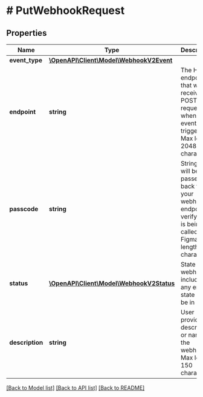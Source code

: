 # # PutWebhookRequest

## Properties

Name | Type | Description | Notes
------------ | ------------- | ------------- | -------------
**event_type** | [**\OpenAPI\Client\Model\WebhookV2Event**](WebhookV2Event.md) |  |
**endpoint** | **string** | The HTTP endpoint that will receive a POST request when the event triggers. Max length 2048 characters. |
**passcode** | **string** | String that will be passed back to your webhook endpoint to verify that it is being called by Figma. Max length 100 characters. |
**status** | [**\OpenAPI\Client\Model\WebhookV2Status**](WebhookV2Status.md) | State of the webhook, including any error state it may be in | [optional]
**description** | **string** | User provided description or name for the webhook. Max length 150 characters. | [optional]

[[Back to Model list]](../../README.md#models) [[Back to API list]](../../README.md#endpoints) [[Back to README]](../../README.md)
